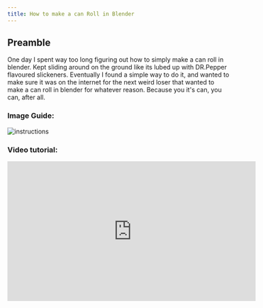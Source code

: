 ```yaml
---
title: How to make a can Roll in Blender
---
```


## Preamble
One day I spent way too long figuring out how to simply make a can roll in blender. Kept sliding around on the ground like its lubed up with DR.Pepper flavoured slickeners. Eventually I found a simple way to do it, and wanted to make sure it was on the internet for the next weird loser that wanted to make a can roll in blender for whatever reason. Because you it's can, you can, after all.
### Image Guide:

<img href="/" src="/misc/ProductionCanroll.png" alt="instructions">

### Video tutorial:
<iframe width="560" height="315" src="https://www.youtube.com/embed/XAevLI7RPHo?si=X1dsN_AmWGB0OD0j" title="YouTube video player" frameborder="0" allow="accelerometer; autoplay; clipboard-write; encrypted-media; gyroscope; picture-in-picture; web-share" referrerpolicy="strict-origin-when-cross-origin" allowfullscreen></iframe>
